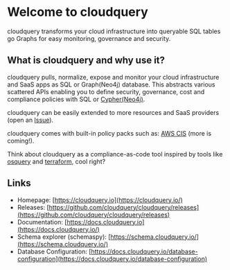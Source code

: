 # Welcome to cloudquery

cloudquery transforms your cloud infrastructure into queryable SQL tables go Graphs for easy monitoring, governance and security.

## What is cloudquery and why use it?

cloudquery pulls, normalize, expose and monitor your cloud infrastructure and SaaS apps as SQL or Graph\(Neo4j\) database. This abstracts various scattered APIs enabling you to define security, governance, cost and compliance policies with SQL or [Cypher\(Neo4j\)](https://neo4j.com/developer/cypher/).

cloudquery can be easily extended to more resources and SaaS providers \(open an [Issue](https://github.com/cloudquery/cloudquery/issues)\).

cloudquery comes with built-in policy packs such as: [AWS CIS](https://github.com/cloudquery/cloudquery#running-policy-packs) \(more is coming!\).

Think about cloudquery as a compliance-as-code tool inspired by tools like [osquery](https://github.com/osquery/osquery) and [terraform](https://github.com/hashicorp/terraform), cool right?

## Links

* Homepage: [https://cloudquery.io](https://cloudquery.io/)
* Releases: [https://github.com/cloudquery/cloudquery/releases](https://github.com/cloudquery/cloudquery/releases)
* Documentation: [https://docs.cloudquery.io](https://docs.cloudquery.io/)
* Schema explorer \(schemaspy\): [https://schema.cloudquery.io/](https://schema.cloudquery.io/)
* Database Configuration: [https://docs.cloudquery.io/database-configuration](https://docs.cloudquery.io/database-configuration)

